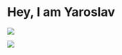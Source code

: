 # Hey, I am Yaroslav 

![](https://github-readme-stats.vercel.app/api?username=yistarostin&show_icons=true&theme=github_dark)

![](https://github-readme-stats.vercel.app/api/top-langs/?username=yistarostin&theme=github_dark)
